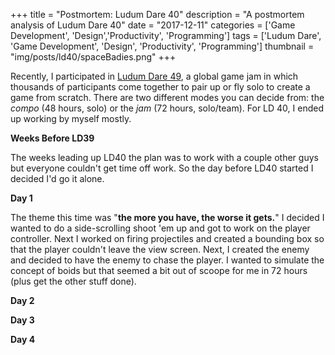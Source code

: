 +++
title = "Postmortem: Ludum Dare 40"
description = "A postmortem analysis of Ludum Dare 40"
date = "2017-12-11"
categories = ['Game Development', 'Design','Productivity', 'Programming']
tags = ['Ludum Dare', 'Game Development', 'Design', 'Productivity', 'Programming']
thumbnail = "img/posts/ld40/spaceBadies.png"
+++

Recently, I participated in [Ludum Dare 49](www.ldjam.com), a global game jam in which thousands of participants come together to pair up or fly solo to create a game from scratch. There are two different modes you can decide from: the *compo* (48 hours, solo) or the *jam* (72 hours, solo/team). For LD 40, I ended up working by myself mostly.

__Weeks Before LD39__

The weeks leading up LD40 the plan was to work with a couple other guys but everyone couldn't get time off work. So the day before LD40 started I decided I'd go it alone.

__Day 1__

The theme this time was "**the more you have, the worse it gets.**" I decided I wanted to do a side-scrolling shoot 'em up and got to work on the player controller. Next I worked on firing projectiles and created a bounding box so that the player couldn't leave the view screen. Next, I created the enemy and decided to have the enemy to chase the player. I wanted to simulate the concept of boids but that seemed a bit out of scoope for me in 72 hours (plus get the other stuff done).  

__Day 2__

__Day 3__

__Day 4__